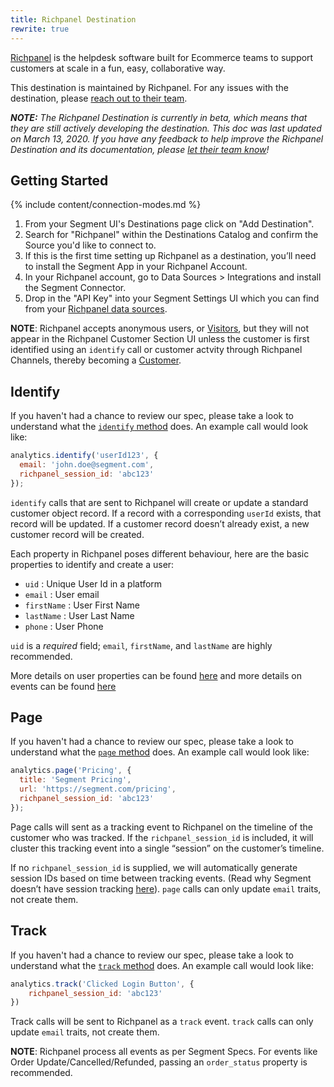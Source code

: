 ```yaml
---
title: Richpanel Destination
rewrite: true
---
```


[Richpanel](https://richpanel.com/?utm_source=segmentio&utm_medium=docs&utm_campaign=partners) is the helpdesk software built for Ecommerce teams to support customers at scale in a fun, easy, collaborative way.

This destination is maintained by Richpanel. For any issues with the destination, please [reach out to their team](mailto:support@richpanel.com).


_**NOTE:** The Richpanel Destination is currently in beta, which means that they are still actively developing the destination. This doc was last updated on March 13, 2020. If you have any feedback to help improve the Richpanel Destination and its documentation, please [let  their team know](mailto:support@richpanel.com)!_

## Getting Started

{% include content/connection-modes.md %}

1. From your Segment UI's Destinations page click on "Add Destination".
2. Search for "Richpanel" within the Destinations Catalog and confirm the Source you'd like to connect to.
3. If this is the first time setting up Richpanel as a destination, you’ll need to install the Segment App in your Richpanel Account.
4. In your Richpanel account, go to Data Sources > Integrations and install the Segment Connector.
5. Drop in the "API Key" into your Segment Settings UI which you can find from your [Richpanel data sources](https://app.richpanel.com/connectors/my/list).

**NOTE**: Richpanel accepts anonymous users, or [Visitors](http://event.richpanel.com/#/customers/understanding-customers), but they will not appear in the Richpanel Customer Section UI unless the customer is first identified using an `identify` call or customer actvity through Richpanel Channels, thereby becoming a [Customer](http://event.richpanel.com/#/customers/understanding-customers).

## Identify

If you haven't had a chance to review our spec, please take a look to understand what the [`identify` method](https://segment.com/docs/spec/identify/) does. An example call would look like:

```js
analytics.identify('userId123', {
  email: 'john.doe@segment.com',
  richpanel_session_id: 'abc123'
});
```

`identify` calls that are sent to Richpanel will create or update a standard customer object record. If a record with a corresponding `userId` exists, that record will be updated. If a customer record doesn’t already exist, a new customer record will be created.

Each property in Richpanel poses different behaviour, here are the basic properties to identify and create a user:

- `uid` : Unique User Id in a platform
- `email` : User email
- `firstName` : User First Name
- `lastName` : User Last Name
- `phone` : User Phone

`uid` is a *required* field; `email`, `firstName`, and `lastName` are highly recommended.

More details on user properties can be found [here](http://event.richpanel.com/#/properties) and more details on events can be found [here](http://event.richpanel.com/#/events?id=attribute-glossary)

## Page

If you haven't had a chance to review our spec, please take a look to understand what the [`page` method](https://segment.com/docs/spec/page/) does. An example call would look like:

```js
analytics.page('Pricing', {
  title: 'Segment Pricing',
  url: 'https://segment.com/pricing',
  richpanel_session_id: 'abc123'
});
```

Page calls will sent as a tracking event to Richpanel on the timeline of the customer who was tracked. If the `richpanel_session_id` is included, it will cluster this tracking event into a single “session” on the customer’s timeline.

If no `richpanel_session_id` is supplied, we will automatically generate session IDs based on time between tracking events. (Read why Segment doesn’t have session tracking [here](https://segment.com/blog/facts-vs-stories-why-segment-has-no-sessions-api/)). `page` calls can only update `email` traits, not create them.

## Track

If you haven't had a chance to review our spec, please take a look to understand what the [`track` method](https://segment.com/docs/spec/track/) does. An example call would look like:

```js
analytics.track('Clicked Login Button', {
    richpanel_session_id: 'abc123'
})
```

Track calls will be sent to Richpanel as a `track` event. `track` calls can only update `email` traits, not create them.

**NOTE**: Richpanel process all events as per Segment Specs. For events like Order Update/Cancelled/Refunded, passing an `order_status` property is recommended.
